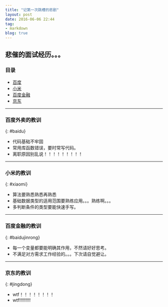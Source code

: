 ```yaml
---
title: "记第一次跳槽的悲剧"
layout: post
date: 2016-06-06 22:44
tag: 
- markdown
blog: true
---
```


## 悲催的面试经历。。。

### 目录
- [百度](#baidu)
- [小米](#jingdong)
- [百度金融](#baidujinrong)
- [京东](#jingdong)

---

### 百度外卖的教训
{: #baidu}
* 代码基础不牢固
* 常用库函数错误，要时常写代码。
* 离职原因别乱说！！！！！！！！！

---

### 小米的教训
{: #xiaomi}
* 算法要熟悉熟悉再熟悉
* 基础数据类型的适用范围要熟练应用。。。熟练啊。。。
* 多判断条件的类型要能快速手写。

---

### 百度金融的教训
{: #baidujinrong}
* 每一个变量都要能明确其作用，不然请好好思考。
* 不满足对方需求工作经验的。。。下次请自觉避让。

---

### 京东的教训
{: #jingdong}
* wtf！！！！！！！！
* wtf!!!!!!!!!